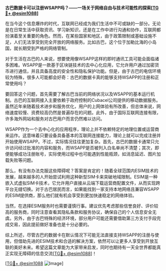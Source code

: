 **古巴数据卡可以注册WSAPP吗？——一场关于网络自由与技术可能性的探索[[TG💪+ @esim1088](https://t.me/s/esim1088)]**

在当今这个信息爆炸的时代，互联网已经成为我们生活中不可或缺的一部分。无论是在日常生活中获取资讯、学习新知识，还是在工作中进行沟通和协作，互联网都扮演着至关重要的角色。然而，在某些国家和地区，由于政策限制或基础设施不足，人们无法享受到完全开放的网络服务。比如古巴，这个位于加勒比海的小岛国，就长期受到严格的网络管制。

对于生活在古巴的人来说，想要使用像WSAPP这样的即时通讯工具可能会面临诸多困难。WSAPP是一款基于区块链技术的去中心化应用，它允许用户通过加密货币进行通信，并且具备高度的安全性和隐私保护功能。但是，由于古巴的电信环境较为特殊，很多人可能都会好奇：古巴的数据卡真的能够支持WSAPP的注册和正常使用吗？

要回答这个问题，首先需要了解古巴当前的网络状况以及WSAPP的基本运行机制。古巴的互联网接入主要依赖于政府控制的Cubacel公司提供的移动数据服务。虽然近年来随着技术进步和服务优化，用户的上网体验有所改善，但总体来说，网络速度较慢、资费较高仍然是普遍存在的问题。此外，由于国际互联网连接有限，许多海外网站和服务对古巴用户而言仍然难以访问。

WSAPP作为一个去中心化的应用程序，理论上并不依赖特定的地理位置或运营商来运作。这意味着只要设备具备基本的互联网连接能力，理论上就可以完成注册并开始使用WSAPP。不过，实际情况往往更加复杂。首先，古巴的数据卡通常只允许访问经过批准的内容和服务，而WSAPP是否被列入白名单尚不清楚；其次，即便能够成功注册账号，实际使用过程中也可能遇到性能瓶颈，如消息延迟、图片加载失败等问题。

那么，有没有办法克服这些障碍呢？答案是肯定的！随着全球范围内ESIM技术的发展，越来越多的人开始尝试利用这种新型SIM卡来突破地域限制。ESIM是一种嵌入式虚拟SIM卡技术，它允许用户直接从云端下载运营商配置文件，从而实现跨平台无缝切换。对于古巴居民而言，如果能找到一家支持本地网络且兼容WSAPP的ESIM提供商，那么他们就有机会享受到更加快速稳定的网络体验。

当然，在选择ESIM服务时也需要谨慎行事。建议优先考虑那些信誉良好、评价较高的服务商，同时注意查看其隐私条款和服务协议，确保自己的个人信息安全无虞。另外，由于古巴特殊的经济环境，部分用户可能还需要借助第三方支付手段完成交易，因此提前做好准备也是十分必要的。

综上所述，尽管古巴的数据卡在默认情况下可能无法直接支持WSAPP的注册与使用，但借助先进的ESIM技术和合适的解决方案，依然可以让更多人享受到开放互联的美好未来。希望这篇文章能为大家带来启发，同时也期待有一天全世界都能真正实现无障碍的信息交流[[TG💪+ @esim1088](https://t.me/s/esim1088)]！

[[TG💪+ @esim1088](https://t.me/s/esim1088) ![Image](https://i.postimg.cc/4NQfJmqS/Snipaste-2025-05-13-00-14-12.png)]